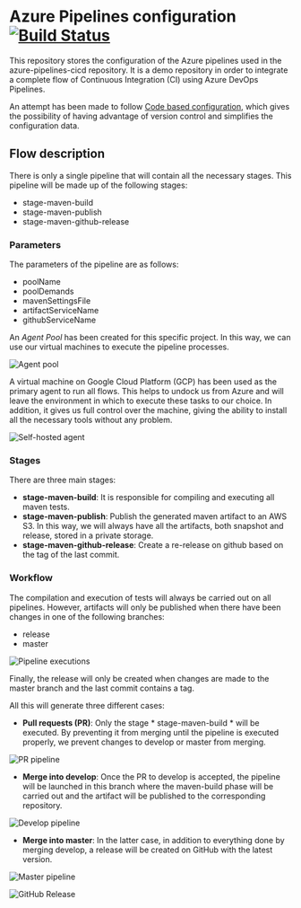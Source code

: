 # Azure Pipelines configuration [![Build Status](https://dev.azure.com/x42martinez/demo-pipelines/_apis/build/status/txabman42.azure-pipelines-cicd?repoName=txabman42%2Fazure-pipelines-cicd&branchName=master)](https://dev.azure.com/x42martinez/demo-pipelines/_build/latest?definitionId=2&repoName=txabman42%2Fazure-pipelines-cicd&branchName=master)

This repository stores the configuration of the Azure pipelines used in the azure-pipelines-cicd repository. It is a demo repository in order to integrate a complete flow of Continuous Integration (CI) using Azure DevOps Pipelines.

An attempt has been made to follow [Code based configuration](https://rollout.io/blog/configuration-as-code-everything-need-know/), which gives the possibility of having advantage of version control and simplifies the configuration data.

## Flow description
There is only a single pipeline that will contain all the necessary stages. This pipeline will be made up of the following stages:
- stage-maven-build
- stage-maven-publish
- stage-maven-github-release

### Parameters
The parameters of the pipeline are as follows:
- poolName
- poolDemands
- mavenSettingsFile
- artifactServiceName
- githubServiceName

An *Agent Pool* has been created for this specific project. In this way, we can use our virtual machines to execute the pipeline processes.

![Agent pool](https://i.ibb.co/D5GPCDZ/Screenshot-2020-07-20-at-21-32-09.png)

A virtual machine on Google Cloud Platform (GCP) has been used as the primary agent to run all flows. This helps to undock us from Azure and will leave the environment in which to execute these tasks to our choice. In addition, it gives us full control over the machine, giving the ability to install all the necessary tools without any problem.

![Self-hosted agent](https://i.ibb.co/x2dWYVT/Screenshot-2020-07-21-at-08-00-20.png)

### Stages
There are three main stages:
- **stage-maven-build**: It is responsible for compiling and executing all maven tests.
- **stage-maven-publish**: Publish the generated maven artifact to an AWS S3. In this way, we will always have all the artifacts, both snapshot and release, stored in a private storage.
- **stage-maven-github-release**: Create a re-release on github based on the tag of the last commit.

### Workflow
The compilation and execution of tests will always be carried out on all pipelines. However, artifacts will only be published when there have been changes in one of the following branches:
- release
- master

![Pipeline executions](https://i.ibb.co/ZMNW2xh/Screenshot-2020-07-21-at-08-07-44.png)

Finally, the release will only be created when changes are made to the master branch and the last commit contains a tag.

All this will generate three different cases:

- **Pull requests (PR)**: Only the stage * stage-maven-build * will be executed. By preventing it from merging until the pipeline is executed properly, we prevent changes to develop or master from merging.

![PR pipeline](https://i.ibb.co/PDZ7T4n/Screenshot-2020-07-21-at-08-08-09.png)

- **Merge into develop**: Once the PR to develop is accepted, the pipeline will be launched in this branch where the maven-build phase will be carried out and the artifact will be published to the corresponding repository.

![Develop pipeline](https://i.ibb.co/9vdgN4b/Screenshot-2020-07-21-at-08-08-26.png)

- **Merge into master**: In the latter case, in addition to everything done by merging develop, a release will be created on GitHub with the latest version.

![Master pipeline](https://i.ibb.co/7zfSpNy/Screenshot-2020-07-21-at-08-08-43.png)

![GitHub Release](https://i.ibb.co/y4hTnsx/Screenshot-2020-07-21-at-08-22-43.png)
